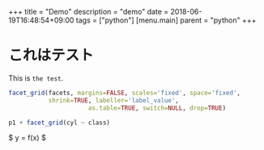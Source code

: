 +++
title = "Demo"
description = "demo"
date = 2018-06-19T16:48:54+09:00
tags = ["python"]
[menu.main]
  parent = "python"
+++

# これはテスト
This is `the test`.

```r
facet_grid(facets, margins=FALSE, scales='fixed', space='fixed',
           shrink=TRUE, labeller='label_value',
                      as.table=TRUE, switch=NULL, drop=TRUE)

p1 + facet_grid(cyl ~ class)
```

$ y = f(x) $
